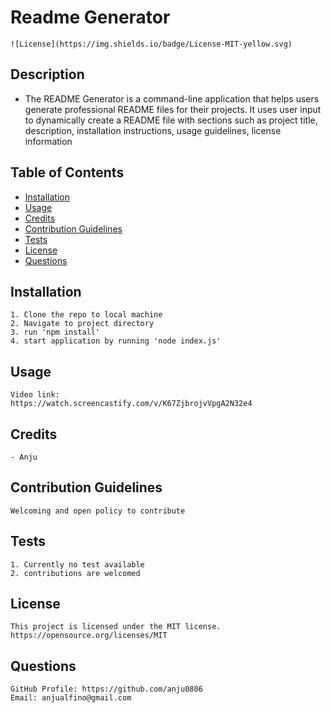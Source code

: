 
  # Readme Generator

    ![License](https://img.shields.io/badge/License-MIT-yellow.svg)

  ## Description
  - The README Generator is a command-line application that helps users generate professional README files for their projects. It uses user input to dynamically create a README file with sections such as project title, description, installation instructions, usage guidelines, license information

  ## Table of Contents
   - [Installation](#installation)
   - [Usage](#usage)
   - [Credits](#credits)
   - [Contribution Guidelines](#contributionguidelines)
   - [Tests](#tests)
   - [License](#license)
   - [Questions](#questions)

  ## Installation
    1. Clone the repo to local machine
    2. Navigate to project directory
    3. run 'npm install'
    4. start application by running 'node index.js'

  ## Usage
    Video link:
    https://watch.screencastify.com/v/K67ZjbrojvVpgA2N32e4

  ## Credits
    - Anju

  ## Contribution Guidelines
    Welcoming and open policy to contribute

  ## Tests
    1. Currently no test available
    2. contributions are welcomed

  ## License
    This project is licensed under the MIT license.
    https://opensource.org/licenses/MIT

  ## Questions
    GitHub Profile: https://github.com/anju0806
    Email: anjualfino@gmail.com
